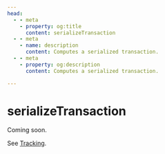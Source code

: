 ```yaml
---
head:
  - - meta
    - property: og:title
      content: serializeTransaction
  - - meta
    - name: description
      content: Computes a serialized transaction.
  - - meta
    - property: og:description
      content: Computes a serialized transaction.

---
```


# serializeTransaction

Coming soon.

See [Tracking](https://github.com/orgs/wagmi-dev/projects/3/views/1?pane=issue&itemId=21682933).